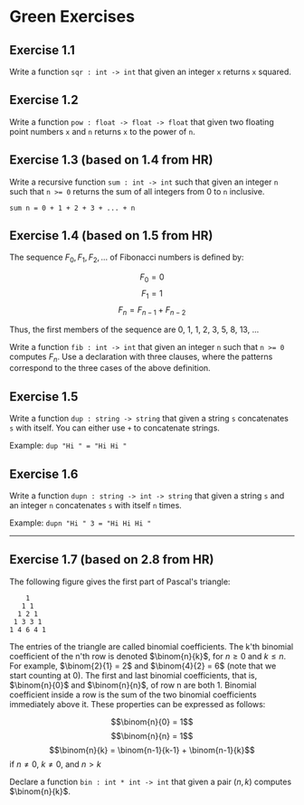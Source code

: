 # Green Exercises

## Exercise 1.1

Write a function `sqr : int -> int` that given an integer `x` returns `x` squared.

## Exercise 1.2

Write a function `pow : float -> float -> float` that given two floating point numbers `x` and `n` returns `x` to the power of `n`.

## Exercise 1.3 (based on 1.4 from HR)

Write a recursive function `sum : int -> int` such that given an integer `n` such that `n >= 0` returns the sum of all integers from 0 to `n` inclusive.

`sum n = 0 + 1 + 2 + 3 + ... + n`

## Exercise 1.4 (based on 1.5 from HR)

The sequence $F_0, F_1, F_2, \ldots$ of Fibonacci numbers is defined by:

$$
F_0 = 0
$$
$$
F_1 = 1
$$
$$
F_n = F_{n-1} + F_{n-2}
$$

Thus, the first members of the sequence are 0, 1, 1, 2, 3, 5, 8, 13, ...

Write a function `fib : int -> int` that given an integer `n` such that `n >= 0` computes $F_n$. Use a declaration with three clauses, where the patterns correspond to the three cases of the above definition.

## Exercise 1.5

Write a function `dup : string -> string` that given a string `s` concatenates `s` with itself. You can either use `+` to concatenate strings.

Example: `dup "Hi " = "Hi Hi "`

## Exercise 1.6

Write a function `dupn : string -> int -> string` that given a string `s` and an integer `n` concatenates `s` with itself `n` times.

Example: `dupn "Hi " 3 = "Hi Hi Hi "`



____


## Exercise 1.7 (based on 2.8 from HR)

The following figure gives the first part of Pascal's triangle:

```
    1
   1 1
  1 2 1
 1 3 3 1
1 4 6 4 1
```

The entries of the triangle are called binomial coefficients. The k'th binomial coefficient of the n'th row is denoted $\binom{n}{k}$, for $n \geq 0$ and $k \leq n$. For example, $\binom{2}{1} = 2$ and $\binom{4}{2} = 6$ (note that we start counting at 0). The first and last binomial coefficients, that is, $\binom{n}{0}$ and $\binom{n}{n}$, of row n are both 1. Binomial coefficient inside a row is the sum of the two binomial coefficients immediately above it. These properties can be expressed as follows:

$$\binom{n}{0} = 1$$
$$\binom{n}{n} = 1$$
$$\binom{n}{k} = \binom{n-1}{k-1} + \binom{n-1}{k}$$ if $n \neq 0$, $k \neq 0$, and $n > k$

Declare a function `bin : int * int -> int` that given a pair $(n, k)$ computes $\binom{n}{k}$.
